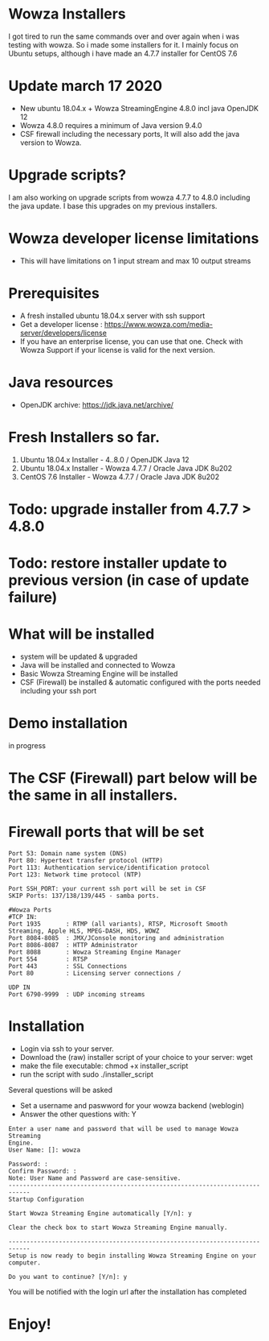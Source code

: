 # Wowza Installers
I got tired to run the same commands over and over again when i was testing with wowza. So i made some installers for it.
I mainly focus on Ubuntu setups, although i have made an 4.7.7 installer for CentOS 7.6

# Update march 17 2020
- New ubuntu 18.04.x + Wowza StreamingEngine 4.8.0 incl java OpenJDK 12
- Wowza 4.8.0 requires a minimum of Java version 9.4.0
- CSF firewall including the necessary ports, It will also add the java version to Wowza.

# Upgrade scripts?
I am also working on upgrade scripts from wowza 4.7.7 to 4.8.0 including the java update. I base this upgrades on my previous installers. 

# Wowza developer license limitations
- This will have limitations on 1 input stream and max 10 output streams

# Prerequisites
- A fresh installed ubuntu 18.04.x server with ssh support
- Get a developer license : https://www.wowza.com/media-server/developers/license
- If you have an enterprise license, you can use that one. Check with Wowza Support if your license is valid for the next version.

# Java resources
- OpenJDK archive: https://jdk.java.net/archive/

# Fresh Installers so far.
1. Ubuntu 18.04.x Installer - 4..8.0         / OpenJDK Java 12
2. Ubuntu 18.04.x Installer - Wowza 4.7.7    / Oracle Java JDK 8u202
3. CentOS 7.6 Installer - Wowza 4.7.7        / Oracle Java JDK 8u202

# Todo: upgrade installer from 4.7.7 > 4.8.0
# Todo: restore installer update to previous version (in case of update failure)

# What will be installed
* system will be updated & upgraded
* Java will be installed and connected to Wowza
* Basic Wowza Streaming Engine will be installed
* CSF (Firewall) be installed & automatic configured with the ports needed including your ssh port

# Demo installation
in progress

# The CSF (Firewall) part below will be the same in all installers.

# Firewall ports that will be set
```
Port 53: Domain name system (DNS)
Port 80: Hypertext transfer protocol (HTTP)
Port 113: Authentication service/identification protocol
Port 123: Network time protocol (NTP)

Port SSH_PORT: your current ssh port will be set in CSF
SKIP Ports: 137/138/139/445 - samba ports.

#Wowza Ports
#TCP IN:
Port 1935	    : RTMP (all variants), RTSP, Microsoft Smooth Streaming, Apple HLS, MPEG-DASH, HDS, WOWZ
Port 8084-8085  : JMX/JConsole monitoring and administration
Port 8086-8087  : HTTP Administrator
Port 8088		: Wowza Streaming Engine Manager
Port 554		: RTSP
Port 443		: SSL Connections
Port 80		    : Licensing server connections / 

UDP IN			
Port 6790-9999  : UDP incoming streams
```

# Installation
* Login via ssh to your server.
* Download the (raw) installer script of your choice to your server: wget 
* make the file executable: chmod +x installer_script
* run the script with sudo ./installer_script

Several questions will be asked
- Set a username and paswword for your wowza backend (weblogin)
- Answer the other questions with: Y
```
Enter a user name and password that will be used to manage Wowza Streaming
Engine.
User Name: []: wowza

Password: :
Confirm Password: :
Note: User Name and Password are case-sensitive.
----------------------------------------------------------------------------
Startup Configuration

Start Wowza Streaming Engine automatically [Y/n]: y

Clear the check box to start Wowza Streaming Engine manually.

----------------------------------------------------------------------------
Setup is now ready to begin installing Wowza Streaming Engine on your computer.

Do you want to continue? [Y/n]: y
```
You will be notified with the login url after the installation has completed

# Enjoy!